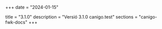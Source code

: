 +++
date        = "2024-01-15"

title       = "3.1.0"
description = "Versió 3.1.0 canigo.test"
sections    = "canigo-fwk-docs"
+++
